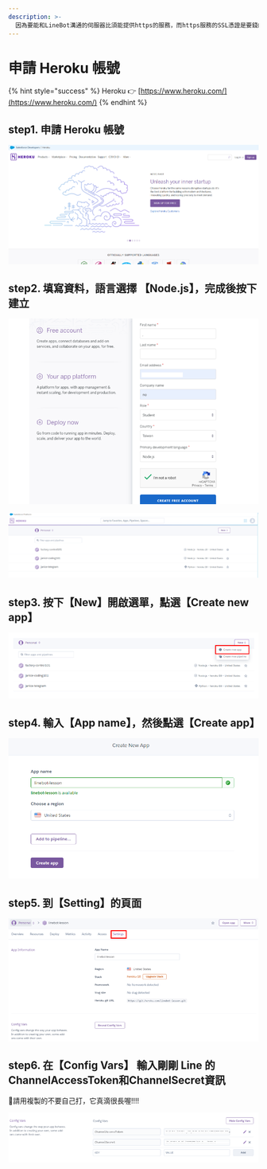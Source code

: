 ```yaml
---
description: >-
  因為要能和LineBot溝通的伺服器比須能提供https的服務，而https服務的SSL憑證是要錢的，所以我們必須找一個網路上提供的免費程式空間並且提供https的伺服器來放置程式
---
```


# 申請 Heroku 帳號

{% hint style="success" %}
Heroku 👉 [https://www.heroku.com/](https://www.heroku.com/)
{% endhint %}

## step1. 申請 Heroku 帳號

![](.gitbook/assets/image%20%2833%29.png)

## step2. 填寫資料，語言選擇 【Node.js】，完成後按下建立

![](.gitbook/assets/image.png)

![](.gitbook/assets/image%20%2842%29.png)

## step3. 按下【New】開啟選單，點選【Create new app】

![](.gitbook/assets/image%20%2837%29.png)

## step4. 輸入【App name】，然後點選【Create app】

![](.gitbook/assets/image%20%2843%29.png)

## step5. 到【Setting】的頁面

![](.gitbook/assets/image%20%2817%29.png)

## step6. 在【Config Vars】 輸入剛剛 Line 的ChannelAccessToken和ChannelSecret資訊

📢請用複製的不要自己打，它真滴很長喔!!!!

![](.gitbook/assets/image%20%2840%29.png)

